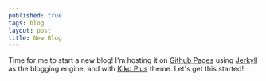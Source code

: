 ```yaml
---
published: true
tags: blog
layout: post
title: New Blog
---
```

Time for me to start a new blog! I'm hosting it on [Github Pages](https://pages.github.com/) using [Jerkyll](https://jekyllrb.com/) as the blogging engine, and with [Kiko Plus](https://aweekj.github.io/Kiko-plus/) theme. Let's get this started!
